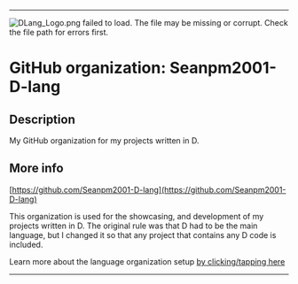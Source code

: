 
***

![DLang_Logo.png failed to load. The file may be missing or corrupt. Check the file path for errors first.](/AdditionalInfo/1/Seanpm2001-D-lang/DLang_Logo.png)

# GitHub organization: Seanpm2001-D-lang

## Description

My GitHub organization for my projects written in D.

## More info

[https://github.com/Seanpm2001-D-lang](https://github.com/Seanpm2001-D-lang)

This organization is used for the showcasing, and development of my projects written in D. The original rule was that D had to be the main language, but I changed it so that any project that contains any D code is included.

Learn more about the language organization setup [by clicking/tapping here](/AdditionalInfo/LanguageOrgs/README.md)

***

